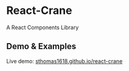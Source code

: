 React-Crane
============

A React Components Library


## Demo & Examples

Live demo: [sthomas1618.github.io/react-crane](https://sthomas1618.github.io/react-crane/)
